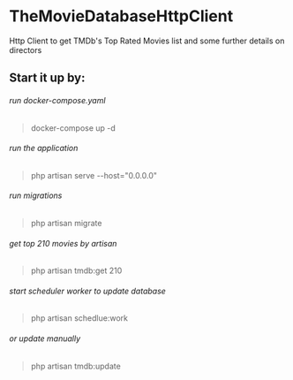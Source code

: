 # TheMovieDatabaseHttpClient
Http Client to get TMDb's Top Rated Movies list and some further details on directors

 ## Start it up by:

###### run docker-compose.yaml
> docker-compose up -d

###### run the application
> php artisan serve --host="0.0.0.0" 

###### run migrations
> php artisan migrate

###### get top 210 movies by artisan
> php artisan tmdb:get 210

###### start scheduler worker to update database
> php artisan schedlue:work

###### or update manually
> php artisan tmdb:update
